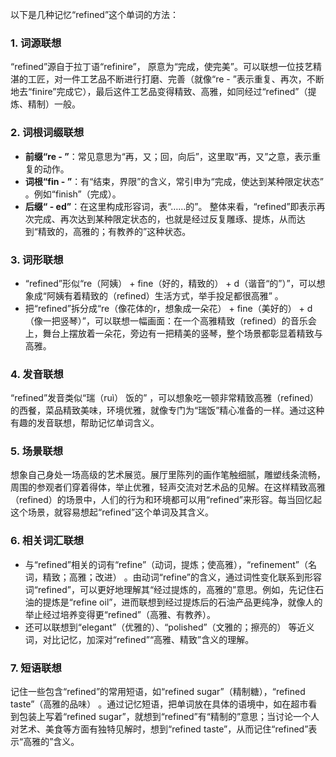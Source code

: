 以下是几种记忆“refined”这个单词的方法：

### 1. 词源联想
“refined”源自于拉丁语“refinire”， 原意为“完成，使完美”。可以联想一位技艺精湛的工匠，对一件工艺品不断进行打磨、完善（就像“re - ”表示重复、再次，不断地去“finire”完成它），最后这件工艺品变得精致、高雅，如同经过“refined”（提炼、精制）一般。 

### 2. 词根词缀联想
 - **前缀“re - ”**：常见意思为“再，又；回，向后”，这里取“再，又”之意，表示重复的动作。
 - **词根“fin - ”**：有“结束，界限”的含义，常引申为“完成，使达到某种限定状态” 。例如“finish”（完成）。
 - **后缀“ - ed”**：在这里构成形容词，表“……的”。
整体来看，“refined”即表示再次完成、再次达到某种限定状态的，也就是经过反复雕琢、提炼，从而达到“精致的，高雅的；有教养的”这种状态。 

### 3. 词形联想
 - “refined”形似“re（阿姨） + fine（好的，精致的） + d（谐音“的”）”，可以想象成“阿姨有着精致的（refined）生活方式，举手投足都很高雅” 。
 - 把“refined”拆分成“re（像花体的r，想象成一朵花） + fine（美好的） + d（像一把竖琴）”，可以联想一幅画面：在一个高雅精致（refined）的音乐会上，舞台上摆放着一朵花，旁边有一把精美的竖琴，整个场景都彰显着精致与高雅。 

### 4. 发音联想
“refined”发音类似“瑞（ruì） 饭的” ，可以想象吃一顿非常精致高雅（refined）的西餐，菜品精致美味，环境优雅，就像专门为“瑞饭”精心准备的一样。通过这种有趣的发音联想，帮助记忆单词含义。 

### 5. 场景联想
想象自己身处一场高级的艺术展览。展厅里陈列的画作笔触细腻，雕塑线条流畅，周围的参观者们穿着得体，举止优雅，轻声交流对艺术品的见解。在这样精致高雅（refined）的场景中，人们的行为和环境都可以用“refined”来形容。每当回忆起这个场景，就容易想起“refined”这个单词及其含义。 

### 6. 相关词汇联想
 - 与“refined”相关的词有“refine”（动词，提炼；使高雅），“refinement”（名词，精致；高雅；改进） 。由动词“refine”的含义，通过词性变化联系到形容词“refined”，可以更好地理解其“经过提炼的，高雅的”意思。例如，先记住石油的提炼是“refine oil”，进而联想到经过提炼后的石油产品更纯净，就像人的举止经过培养变得更“refined”（高雅、有教养）。
 - 还可以联想到“elegant”（优雅的）、“polished”（文雅的；擦亮的） 等近义词，对比记忆，加深对“refined”“高雅、精致”含义的理解。 

### 7. 短语联想
记住一些包含“refined”的常用短语，如“refined sugar”（精制糖），“refined taste”（高雅的品味） 。通过记忆短语，把单词放在具体的语境中，如在超市看到包装上写着“refined sugar”，就想到“refined”有“精制的”意思；当讨论一个人对艺术、美食等方面有独特见解时，想到“refined taste”，从而记住“refined”表示“高雅的”含义。 